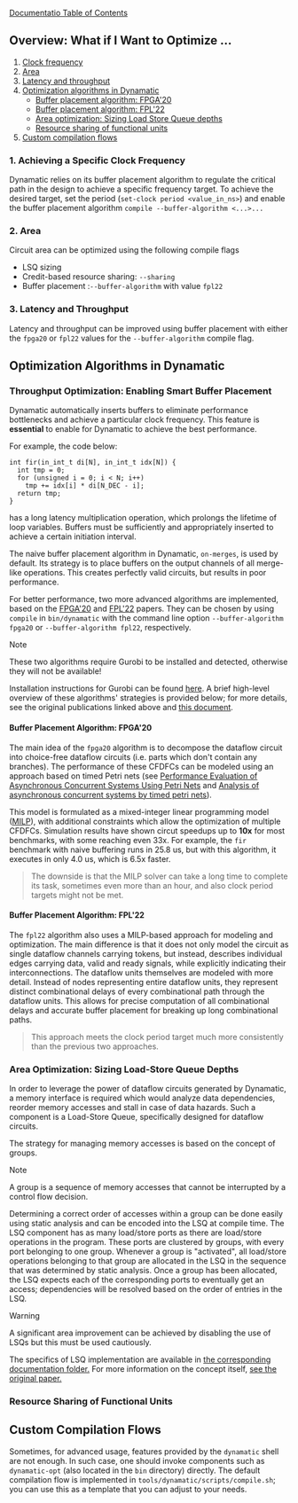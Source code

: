 [Documentatio Table of Contents](../README.md)

## Overview: What if I Want to Optimize ...
1. [Clock frequency](#1-achieving-a-specific-clock-frequency)  
2. [Area](#2-area)  
3. [Latency and throughput](#3-latency-and-throughput)  
4. [Optimization algorithms in Dynamatic](#optimization-algorithms-in-dynamatic)
    - [Buffer placement algorithm: FPGA'20](#buffer-placement-algorithm-fpga20)
    - [Buffer placement algorithm: FPL'22](#buffer-placement-algorithm-fpl22)
    - [Area optimization: Sizing Load Store Queue depths](#area-optimization-sizing-load-store-queue-depths)
    - [Resource sharing of functional units](#resource-sharing-of-functional-units)
5. [Custom compilation flows](#custom-compilation-flows)  


### 1. Achieving a Specific Clock Frequency   
Dynamatic relies on its buffer placement algorithm to regulate the critical path in the design to achieve a specific frequency target. To achieve the desired target, set the period (`set-clock period <value_in_ns>`) and enable the buffer placement algorithm `compile --buffer-algorithm <...>...`

### 2. Area  
Circuit area can be optimized using the following compile flags
- LSQ sizing
- Credit-based resource sharing: `--sharing`
- Buffer placement :`--buffer-algorithm` with value `fpl22` 

### 3. Latency and Throughput
Latency and throughput can be improved using buffer placement with either the `fpga20` or `fpl22` values for the `--buffer-algorithm` compile flag.  

## Optimization Algorithms in Dynamatic

### Throughput Optimization: Enabling Smart Buffer Placement
Dynamatic automatically inserts buffers to eliminate performance bottlenecks and achieve a particular clock frequency. This feature is **essential** to
enable for Dynamatic to achieve the best performance.

For example, the code below:

```
int fir(in_int_t di[N], in_int_t idx[N]) {
  int tmp = 0;
  for (unsigned i = 0; i < N; i++)
    tmp += idx[i] * di[N_DEC - i];
  return tmp;
}
```

has a long latency multiplication operation, which prolongs the lifetime of loop variables. Buffers must be sufficiently and appropriately inserted to
achieve a certain initiation interval.  

The naive buffer placement algorithm in Dynamatic, `on-merges`, is used by default. Its strategy is to place buffers on the output channels of all merge-like operations. This creates perfectly valid circuits, but results in poor performance.

For better performance, two more advanced algorithms are implemented, based on the [FPGA'20](https://doi.org/10.1145/3477053) and [FPL'22](https://doi.org/10.1109/FPL57034.2022.00063) papers. They can be chosen by using `compile` in `bin/dynamatic` with the command line option `--buffer-algorithm fpga20` or `--buffer-algorithm fpl22`, respectively.  
> [!NOTE]  
> These two algorithms require Gurobi to be installed and detected, otherwise they will not be available!

Installation instructions for Gurobi can be found [here](../UserGuide/AdvancedBuild.md#gurobi). A brief high-level overview of these algorithms' strategies is provided below; for more details, see the original publications linked above and [this document](../DeveloperGuide/Specs/Buffering/Buffering.md).

#### Buffer Placement Algorithm: FPGA'20
The main idea of the `fpga20` algorithm is to decompose the dataflow circuit into choice-free dataflow circuits (i.e. parts which don't contain any branches). The performance of these CFDFCs can be modeled using an approach based on timed Petri nets (see [Performance Evaluation of Asynchronous Concurrent Systems Using Petri Nets](https://www.computer.org/csdl/journal/ts/1980/05/01702760/13rRUxASuqJ) and [Analysis of asynchronous concurrent systems by timed petri nets](https://dspace.mit.edu/handle/1721.1/13739)).  

This model is formulated as a mixed-integer linear programming model ([MILP](https://www.gurobi.com/resources/mixed-integer-programming-mip-a-primer-on-the-basics/)), with additional constraints which allow the optimization of multiple CFDFCs. Simulation results have shown circut speedups up to **10x** for most benchmarks, with some reaching even 33x. For example, the `fir` benchmark with naive buffering runs in 25.8 us, but with this algorithm, it executes in only 4.0 us, which is 6.5x faster.  
> The downside is that the MILP solver can take a long time to complete its task, sometimes even more than an hour, and also clock period targets might not be met.

#### Buffer Placement Algorithm: FPL'22
The `fpl22` algorithm also uses a MILP-based approach for modeling and optimization. The main difference is that it does not only model the circuit as single dataflow channels carrying tokens, but instead, describes individual edges carrying data, valid and ready signals, while explicitly indicating their interconnections. The dataflow units themselves are modeled with more detail. Instead of nodes representing entire dataflow units, they represent distinct combinational delays of every combinational path through the dataflow units. This allows for precise computation of all combinational delays and accurate buffer placement for breaking up long combinational paths. 
> This approach meets the clock period target much more consistently than the previous two approaches. 

### Area Optimization: Sizing Load-Store Queue Depths 
In order to leverage the power of dataflow circuits generated by Dynamatic, a memory interface is required which would analyze data dependencies, reorder memory accesses and stall in case of data hazards. Such a component is a Load-Store Queue, specifically designed for dataflow circuits.  

The strategy for managing memory accesses is based on the concept of groups. 
> [!NOTE]  
> A group is a sequence of memory accesses that cannot be interrupted by a control flow decision. 

Determining a correct order of accesses within a group can be done easily using static analysis and can be encoded into the LSQ at compile time. The LSQ component has as many load/store ports as there are load/store operations in the program. These ports are clustered by groups, with every port belonging to one group. Whenever a group is "activated", all load/store operations belonging to that group are allocated in the LSQ in the sequence that was determined by static analysis. Once a group has been allocated, the LSQ expects each of the corresponding ports to eventually get an access; dependencies will be resolved based on the order of entries in the LSQ.  

> [!WARNING]  
> A significant area improvement can be achieved by disabling the use of LSQs but this must be used cautiously.

The specifics of LSQ implementation are available in [the corresponding documentation folder.](../DeveloperGuide/LSQ) For more information on the concept itself, [see the original paper.](https://dynamo.ethz.ch/wp-content/uploads/sites/22/2022/06/JosipovicTECS17_AnOutOfOrderLoadStoreQueueForSpatialComputing.pdf)

### Resource Sharing of Functional Units


## Custom Compilation Flows  
Sometimes, for advanced usage, features provided by the `dynamatic` shell are not enough. In such case, one should invoke components such as `dynamatic-opt` (also located in the `bin` directory) directly. The default compilation flow is implemented in `tools/dynamatic/scripts/compile.sh`; you can use this as a template that you can adjust to your needs.